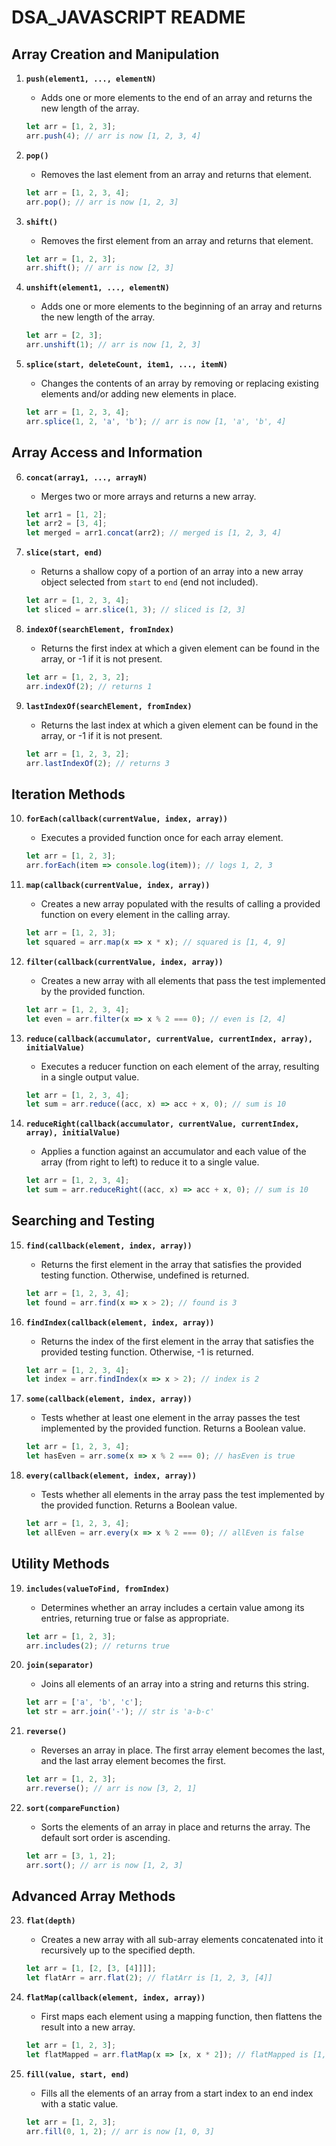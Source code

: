 
# DSA_JAVASCRIPT README

## Array Creation and Manipulation

1. **`push(element1, ..., elementN)`**
    - Adds one or more elements to the end of an array and returns the new length of the array.

    ```javascript
    let arr = [1, 2, 3];
    arr.push(4); // arr is now [1, 2, 3, 4]
    ```

2. **`pop()`**
    - Removes the last element from an array and returns that element.

    ```javascript
    let arr = [1, 2, 3, 4];
    arr.pop(); // arr is now [1, 2, 3]
    ```

3. **`shift()`**
    - Removes the first element from an array and returns that element.

    ```javascript
    let arr = [1, 2, 3];
    arr.shift(); // arr is now [2, 3]
    ```

4. **`unshift(element1, ..., elementN)`**
    - Adds one or more elements to the beginning of an array and returns the new length of the array.

    ```javascript
    let arr = [2, 3];
    arr.unshift(1); // arr is now [1, 2, 3]
    ```

5. **`splice(start, deleteCount, item1, ..., itemN)`**
    - Changes the contents of an array by removing or replacing existing elements and/or adding new elements in place.

    ```javascript
    let arr = [1, 2, 3, 4];
    arr.splice(1, 2, 'a', 'b'); // arr is now [1, 'a', 'b', 4]
    ```

## Array Access and Information

6. **`concat(array1, ..., arrayN)`**
    - Merges two or more arrays and returns a new array.

    ```javascript
    let arr1 = [1, 2];
    let arr2 = [3, 4];
    let merged = arr1.concat(arr2); // merged is [1, 2, 3, 4]
    ```

7. **`slice(start, end)`**
    - Returns a shallow copy of a portion of an array into a new array object selected from `start` to `end` (end not included).

    ```javascript
    let arr = [1, 2, 3, 4];
    let sliced = arr.slice(1, 3); // sliced is [2, 3]
    ```

8. **`indexOf(searchElement, fromIndex)`**
    - Returns the first index at which a given element can be found in the array, or -1 if it is not present.

    ```javascript
    let arr = [1, 2, 3, 2];
    arr.indexOf(2); // returns 1
    ```

9. **`lastIndexOf(searchElement, fromIndex)`**
    - Returns the last index at which a given element can be found in the array, or -1 if it is not present.

    ```javascript
    let arr = [1, 2, 3, 2];
    arr.lastIndexOf(2); // returns 3
    ```

## Iteration Methods

10. **`forEach(callback(currentValue, index, array))`**
     - Executes a provided function once for each array element.

     ```javascript
     let arr = [1, 2, 3];
     arr.forEach(item => console.log(item)); // logs 1, 2, 3
     ```

11. **`map(callback(currentValue, index, array))`**
     - Creates a new array populated with the results of calling a provided function on every element in the calling array.

     ```javascript
     let arr = [1, 2, 3];
     let squared = arr.map(x => x * x); // squared is [1, 4, 9]
     ```

12. **`filter(callback(currentValue, index, array))`**
     - Creates a new array with all elements that pass the test implemented by the provided function.

     ```javascript
     let arr = [1, 2, 3, 4];
     let even = arr.filter(x => x % 2 === 0); // even is [2, 4]
     ```

13. **`reduce(callback(accumulator, currentValue, currentIndex, array), initialValue)`**
     - Executes a reducer function on each element of the array, resulting in a single output value.

     ```javascript
     let arr = [1, 2, 3, 4];
     let sum = arr.reduce((acc, x) => acc + x, 0); // sum is 10
     ```

14. **`reduceRight(callback(accumulator, currentValue, currentIndex, array), initialValue)`**
     - Applies a function against an accumulator and each value of the array (from right to left) to reduce it to a single value.

     ```javascript
     let arr = [1, 2, 3, 4];
     let sum = arr.reduceRight((acc, x) => acc + x, 0); // sum is 10
     ```

## Searching and Testing

15. **`find(callback(element, index, array))`**
     - Returns the first element in the array that satisfies the provided testing function. Otherwise, undefined is returned.

     ```javascript
     let arr = [1, 2, 3, 4];
     let found = arr.find(x => x > 2); // found is 3
     ```

16. **`findIndex(callback(element, index, array))`**
     - Returns the index of the first element in the array that satisfies the provided testing function. Otherwise, -1 is returned.

     ```javascript
     let arr = [1, 2, 3, 4];
     let index = arr.findIndex(x => x > 2); // index is 2
     ```

17. **`some(callback(element, index, array))`**
     - Tests whether at least one element in the array passes the test implemented by the provided function. Returns a Boolean value.

     ```javascript
     let arr = [1, 2, 3, 4];
     let hasEven = arr.some(x => x % 2 === 0); // hasEven is true
     ```

18. **`every(callback(element, index, array))`**
     - Tests whether all elements in the array pass the test implemented by the provided function. Returns a Boolean value.

     ```javascript
     let arr = [1, 2, 3, 4];
     let allEven = arr.every(x => x % 2 === 0); // allEven is false
     ```

## Utility Methods

19. **`includes(valueToFind, fromIndex)`**
     - Determines whether an array includes a certain value among its entries, returning true or false as appropriate.

     ```javascript
     let arr = [1, 2, 3];
     arr.includes(2); // returns true
     ```

20. **`join(separator)`**
     - Joins all elements of an array into a string and returns this string.

     ```javascript
     let arr = ['a', 'b', 'c'];
     let str = arr.join('-'); // str is 'a-b-c'
     ```

21. **`reverse()`**
     - Reverses an array in place. The first array element becomes the last, and the last array element becomes the first.

     ```javascript
     let arr = [1, 2, 3];
     arr.reverse(); // arr is now [3, 2, 1]
     ```

22. **`sort(compareFunction)`**
     - Sorts the elements of an array in place and returns the array. The default sort order is ascending.

     ```javascript
     let arr = [3, 1, 2];
     arr.sort(); // arr is now [1, 2, 3]
     ```

## Advanced Array Methods

23. **`flat(depth)`**
     - Creates a new array with all sub-array elements concatenated into it recursively up to the specified depth.

     ```javascript
     let arr = [1, [2, [3, [4]]]];
     let flatArr = arr.flat(2); // flatArr is [1, 2, 3, [4]]
     ```

24. **`flatMap(callback(element, index, array))`**
     - First maps each element using a mapping function, then flattens the result into a new array.

     ```javascript
     let arr = [1, 2, 3];
     let flatMapped = arr.flatMap(x => [x, x * 2]); // flatMapped is [1, 2, 2, 4, 3, 6]
     ```

25. **`fill(value, start, end)`**
     - Fills all the elements of an array from a start index to an end index with a static value.

     ```javascript
     let arr = [1, 2, 3];
     arr.fill(0, 1, 2); // arr is now [1, 0, 3]
     ```
